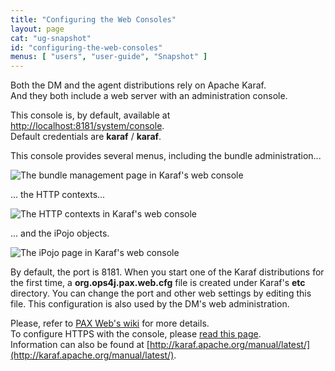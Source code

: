 ```yaml
---
title: "Configuring the Web Consoles"
layout: page
cat: "ug-snapshot"
id: "configuring-the-web-consoles"
menus: [ "users", "user-guide", "Snapshot" ]
---
```


Both the DM and the agent distributions rely on Apache Karaf.  
And they both include a web server with an administration console.

This console is, by default, available at [http://localhost:8181/system/console](http://localhost:8181/system/console).  
Default credentials are **karaf** / **karaf**.

This console provides several menus, including the bundle administration...

<img src="/resources/img/web-console-bundles.jpg" alt="The bundle management page in Karaf's web console" class="gs" />

... the HTTP contexts...

<img src="/resources/img/web-console-http.jpg" alt="The HTTP contexts in Karaf's web console" class="gs" />

...  and the iPojo objects.

<img src="/resources/img/web-console-ipojo.jpg" alt="The iPojo page in Karaf's web console" class="gs" />

By default, the port is 8181. When you start one of the Karaf distributions for the first time, a **org.ops4j.pax.web.cfg**
file is created under Karaf's **etc** directory. You can change the port and other web settings by editing this
file. This configuration is also used by the DM's web administration.

Please, refer to [PAX Web's wiki](https://ops4j1.jira.com/wiki/display/paxweb/Configuration) for more details.  
To configure HTTPS with the console, please [read this page](security-and-https-console.html).   
Information can also be found at [http://karaf.apache.org/manual/latest/](http://karaf.apache.org/manual/latest/).
